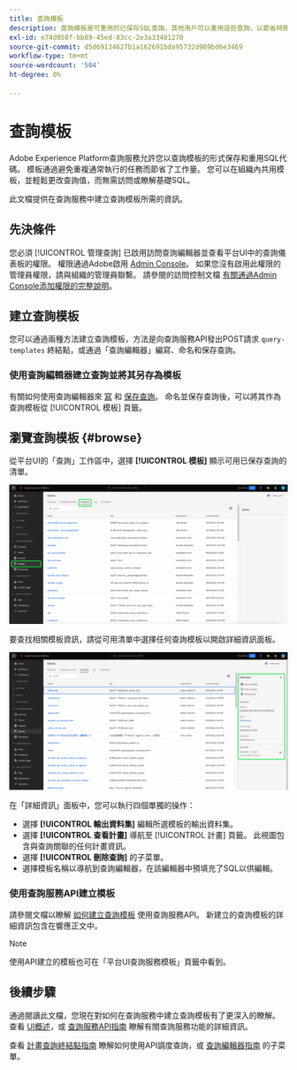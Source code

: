 ```yaml
---
title: 查詢模板
description: 查詢模板是可重用的已保存SQL查詢，其他用戶可以重用這些查詢，以節省時間和精力。 可以使用查詢編輯器或查詢服務API建立它們，並可用於所有Experience Platform資料集。
exl-id: e74d058f-bb89-45ed-83cc-2e3a33401270
source-git-commit: d5d69134627b1a162691bda95732d989bd6e3469
workflow-type: tm+mt
source-wordcount: '504'
ht-degree: 0%

---
```


# 查詢模板

Adobe Experience Platform查詢服務允許您以查詢模板的形式保存和重用SQL代碼。 模板通過避免重複通常執行的任務而節省了工作量。 您可以在組織內共用模板，並輕鬆更改查詢值，而無需訪問或瞭解基礎SQL。

此文檔提供在查詢服務中建立查詢模板所需的資訊。

## 先決條件

您必須 [!UICONTROL 管理查詢] 已啟用訪問查詢編輯器並查看平台UI中的查詢儀表板的權限。 權限通過Adobe啟用 [Admin Console](https://adminconsole.adobe.com/)。 如果您沒有啟用此權限的管理員權限，請與組織的管理員聯繫。 請參閱的訪問控制文檔 [有關通過Admin Console添加權限的完整說明](../../access-control/home.md)。

## 建立查詢模板

您可以通過兩種方法建立查詢模板，方法是向查詢服務API發出POST請求 `query-templates` 終結點，或通過「查詢編輯器」編寫、命名和保存查詢。

### 使用查詢編輯器建立查詢並將其另存為模板

有關如何使用查詢編輯器來 [寫](./user-guide.md#query-authoring) 和 [保存查詢](./user-guide.md#saving-queries)。 命名並保存查詢後，可以將其作為查詢模板從 [!UICONTROL 模板] 頁籤。

## 瀏覽查詢模板 {#browse}

從平台UI的「查詢」工作區中，選擇 **[!UICONTROL 模板]** 顯示可用已保存查詢的清單。

![「模板」(Templates)頁籤突出顯示的查詢工作區。](../images/ui/query-templates/query-templates.png)

要查找相關模板資訊，請從可用清單中選擇任何查詢模板以開啟詳細資訊面板。

![查詢工作區中的「詳細資訊」面板，其中突出顯示了查詢ID。](../images/ui/query-templates/details-panel.png)

在「詳細資訊」面板中，您可以執行四個單獨的操作：

* 選擇 **[!UICONTROL 輸出資料集]** 編輯所選模板的輸出資料集。
* 選擇 **[!UICONTROL 查看計畫]** 導航至 [!UICONTROL 計畫] 頁籤。 此視圖包含與查詢關聯的任何計畫資訊。
* 選擇 **[!UICONTROL 刪除查詢]** 的子菜單。
* 選擇模板名稱以導航到查詢編輯器，在該編輯器中預填充了SQL以供編輯。

### 使用查詢服務API建立模板

請參閱文檔以瞭解 [如何建立查詢模板](../api/query-templates.md#create-a-query-template) 使用查詢服務API。 新建立的查詢模板的詳細資訊包含在響應正文中。

>[!NOTE]
>
>使用API建立的模板也可在「平台UI查詢服務模板」頁籤中看到。

## 後續步驟

通過閱讀此文檔，您現在對如何在查詢服務中建立查詢模板有了更深入的瞭解。 查看 [UI概述](./overview.md)，或 [查詢服務API指南](../api/getting-started.md) 瞭解有關查詢服務功能的詳細資訊。

查看 [計畫查詢終結點指南](../api/scheduled-queries.md) 瞭解如何使用API調度查詢，或 [查詢編輯器指南](./user-guide.md#scheduled-queries) 的子菜單。
